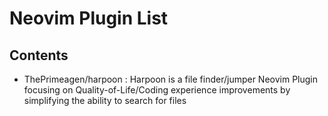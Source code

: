 # Neovim Plugin List

## Contents
+ ThePrimeagen/harpoon : Harpoon is a file finder/jumper Neovim Plugin focusing on Quality-of-Life/Coding experience improvements by simplifying the ability to search for files

